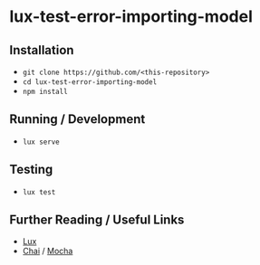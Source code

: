 # lux-test-error-importing-model

## Installation

*   `git clone https://github.com/<this-repository>`
*   `cd lux-test-error-importing-model`
*   `npm install`

## Running / Development

*   `lux serve`

## Testing

*   `lux test`

## Further Reading / Useful Links
*   [Lux](https://github.com/postlight/lux/)
*   [Chai](http://chaijs.com/) / [Mocha](http://mochajs.org/)

